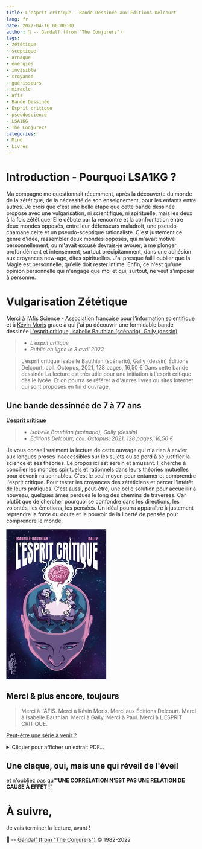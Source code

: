 ```yaml
---
title: L’esprit critique - Bande Dessinée aux Éditions Delcourt
lang: fr
date: 2022-04-16 00:00:00
author: 🧙 -- Gandalf (from "The Conjurers")
tags:
- zététique
- sceptique
- arnaque
- énergies
- invisible
- croyance
- guérisseurs
- miracle
- afis
- Bande Dessinée
- Esprit critique
- pseudoscience
- LSA1KG
- The Conjurers
categories:
- Mind
- Livres
---
```


# Introduction - Pourquoi LSA1KG ?

Ma compagne me questionnait récemment, après la découverte du monde de la zététique, de la nécessité de son enseignement, pour les enfants entre autres. Je crois que c'est une belle étape que cette bande dessinée propose avec une vulgarisation, ni scientifique, ni spirituelle, mais les deux à la fois zététique.
Elle débute par la rencontre et la confrontation entre deux mondes opposés, entre leur défenseurs maladroit, une pseudo-chamane celte et un pseudo-sceptique rationaliste.
C'est justement ce genre d'idée, rassembler deux mondes opposés, qui m'avait motivé personnellement, ou m'avait excusé devrais-je avouer, à me plonger profondément et intensément, surtout précipitamment, dans une adhésion aux croyances new-age, dites spirituelles.
J'ai presque failli oublier que la Magie est personnelle, qu'elle doit rester intime.
Enfin, ce n'est qu'une opinion personnelle qui n'engage que moi et qui, surtout, ne veut s'imposer à personne.

# Vulgarisation Zététique

Merci à l'[Afis Science - Association française pour l’information scientifique](https://www.afis.org/) et à [Kévin Moris](https://www.afis.org/Kevin-Moris) grace à qui j'ai pu découvrir une formidable bande dessinée [L’esprit critique, Isabelle Bauthian (scénario), Gally (dessin)](https://www.afis.org/L-esprit-critique-5140)
>* *L’esprit critique*
>* *Publié en ligne le 3 avril 2022*

> L’esprit critique Isabelle Bauthian (scénario), Gally (dessin) Éditions Delcourt, coll. Octopus, 2021, 128 pages, 16,50 € Dans cette bande dessinée
> La lecture est très utile pour une initiation à l'esprit critique dès le lycée. Et on pourra se référer à d'autres livres ou sites Internet qui sont proposés en fin d'ouvrage.
<!-- more -->

## Une bande dessinnée de 7 à 77 ans

[**L’esprit critique**](https://www.editions-delcourt.fr/bd/series/serie-l-esprit-critique/album-l-esprit-critique)
>* *Isabelle Bauthian (scénario), Gally (dessin)*
>* *Éditions Delcourt, coll. Octopus, 2021, 128 pages, 16,50 €*

Je vous conseil vraiment la lecture de cette ouvrage qui n'a rien à envier aux longues proses inaccessibles sur les sujets ou se perd à se justifier la science et ses théories.
Le propos ici est serein et amusant.
Il cherche à concilier les mondes spirituels et rationnels dans leurs théories mutuelles pour devenir raisonnables.
C'est le seul moyen pour entamer et comprendre l'esprit critique.
Pour tester les croyances des zététiciens et percer l'intérêt de leurs pratiques.
C'est aussi, peut-être, une belle solution pour accueillir à nouveau, quelques âmes perdues le long des chemins de traverses.
Car plutôt que de chercher pourquoi se confondre dans les directions, les volontés, les émotions, les pensées.
Un idéal pourra apparaître à justement reprendre la force du doute et le pouvoir de la liberté de pensée pour comprendre le monde.

![L’esprit critique](/uploads/images/visuels/BD-EspritCritique/COVER_BD_EspritCritique.jpeg)

## Merci & plus encore, toujours

>Merci à l'AFIS.
>Merci à Kévin Moris.
>Merci aux Éditions Delcourt.
>Merci à Isabelle Bauthian.
>Merci à Gally.
>Merci à Paul.
>Merci à L'ESPRIT CRITIQUE.

[Peut-être une série à venir ?](https://www.editions-delcourt.fr/bd/series/serie-l-esprit-critique)

<details>
  <summary>Cliquer pour afficher un extrait PDF…</summary>
En attendant, voici déjà l'extrait:

{% pdf "/uploads/images/visuels/BD-EspritCritique/PDF_Extrait_BD_EspritCritique_RED.pdf" %}
</details>

## Une claque, oui, mais une qui réveil de l'éveil

et n'oubliez pas qu'**"UNE CORRÉLATION N'EST PAS UNE RELATION DE CAUSE À EFFET !"**

# À suivre,

Je vais terminer la lecture, avant !

🧙 -- [Gandalf (from "The Conjurers")](mailto:Gandalf@Gk2.NET?subject=The%20Conjurers%20%3F) ©️ 1982-2022